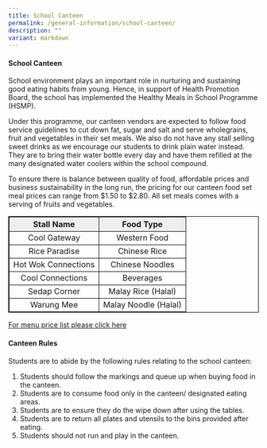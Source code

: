 ```yaml
---
title: School Canteen
permalink: /general-information/school-canteen/
description: ""
variant: markdown
---
```

#### School Canteen

School environment plays an important role in nurturing and sustaining good eating habits from young. Hence, in support of Health Promotion Board, the school has implemented the Healthy Meals in School Programme (HSMP).
 
Under this programme, our canteen vendors are expected to follow food service guidelines to cut down fat, sugar and salt and serve wholegrains, fruit and vegetables in their set meals. We also do not have any stall selling sweet drinks as we encourage our students to drink plain water instead. They are to bring their water bottle every day and have them refilled at the many designated water coolers within the school compound. 

To ensure there is balance between quality of food, affordable prices and business sustainability in the long run, the pricing for our canteen food set meal prices can range from $1.50 to $2.80. All set meals comes with a serving of fruits and vegetables.

<style>
table, td, th {
  border: 1px solid black;
}

table {
  border-collapse: collapse;
  width: 100%;
}
	
td {
  text-align: center;
}
</style>

<table>
	<tbody><tr>
		<th bgcolor="#eee"> Stall Name </th>
		<th bgcolor="#eee"> Food Type </th>
  	</tr>
	<tr>
		<td> Cool Gateway </td>
		<td> Western Food </td>
	</tr>
	<tr>
		<td> Rice Paradise </td>
		<td> Chinese Rice </td>
	</tr>
	<tr>
		<td> Hot Wok Connections </td>
		<td> Chinese Noodles </td>
	</tr>
	<tr>
		<td> Cool Connections </td>
		<td> Beverages </td>
	</tr>
	<tr>
		<td> Sedap Corner </td>
		<td> Malay Rice (Halal) </td>
	</tr>
	<tr>
		<td> Warung Mee </td>
		<td> Malay Noodle (Halal) </td>
	</tr></tbody></table>

[For menu price list please click here](/files/GO%20PDF/2025Approved_Canteen_Price_List_caa171224_ADP_WEBSITE.pdf)

#### Canteen Rules

Students are to abide by the following rules relating to the school canteen:

1.	Students should follow the markings and queue up when buying food in the canteen.
2.	Students are to consume food only in the canteen/ designated eating areas.
3.	Students are to ensure they do the wipe down after using the tables.
4.	Students are to return all plates and utensils to the bins provided after eating.
5.	Students should not run and play in the canteen.